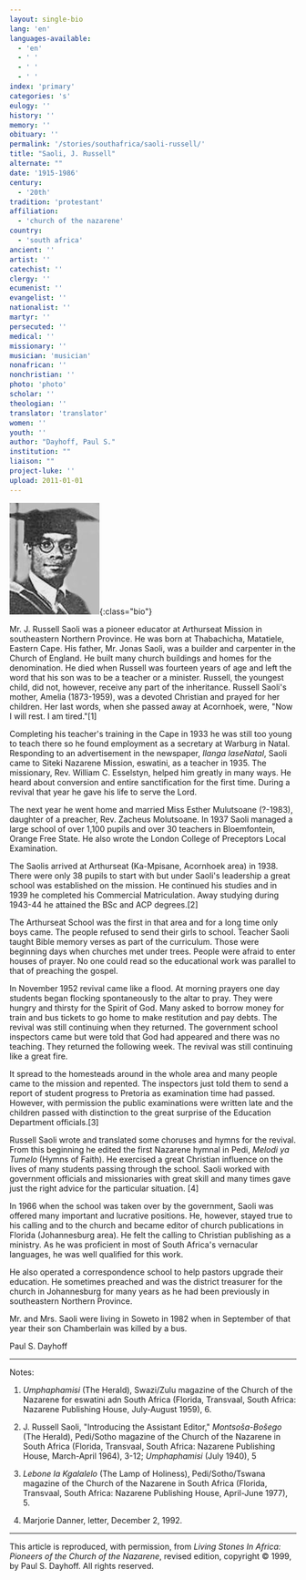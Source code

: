 ```yaml
---
layout: single-bio
lang: 'en'
languages-available:
  - 'en'
  - ' '
  - ' '
  - ' '
index: 'primary'
categories: 's'
eulogy: ''
history: ''
memory: ''
obituary: ''
permalink: '/stories/southafrica/saoli-russell/'
title: "Saoli, J. Russell"
alternate: ""
date: '1915-1986'
century:
  - '20th'
tradition: 'protestant'
affiliation:
  - 'church of the nazarene'
country:
  - 'south africa'
ancient: ''
artist: ''
catechist: ''
clergy: ''
ecumenist: ''
evangelist: ''
nationalist: ''
martyr: ''
persecuted: ''
medical: ''
missionary: ''
musician: 'musician'
nonafrican: ''
nonchristian: ''
photo: 'photo'
scholar: ''
theologian: ''
translator: 'translator'
women: ''
youth: ''
author: "Dayhoff, Paul S."
institution: ""
liaison: ""
project-luke: ''
upload: 2011-01-01
---
```


![J. Russell Saoli](/images/bio-pics/southafrica/saoli-russell/saoli_russell.jpg){:class="bio"}

Mr. J. Russell Saoli was a pioneer educator at Arthurseat Mission in southeastern Northern Province. He was born at Thabachicha, Matatiele, Eastern Cape. His father, Mr. Jonas Saoli, was a builder and carpenter in the Church of England. He built many church buildings and homes for the denomination. He died when Russell was fourteen years of age and left the word that his son was to be a teacher or a minister. Russell, the youngest child, did not, however, receive any part of the inheritance. Russell Saoli's mother, Amelia (1873-1959), was a devoted Christian and prayed for her children. Her last words, when she passed away at Acornhoek, were, "Now I will rest. I am tired."[1]

Completing his teacher's training in the Cape in 1933 he was still too young to teach there so he found employment as a secretary at Warburg in Natal. Responding to an advertisement in the newspaper, *Ilanga laseNatal*, Saoli came to Siteki Nazarene Mission, eswatini, as a teacher in 1935. The missionary, Rev. William C. Esselstyn, helped him greatly in many ways. He heard about conversion and entire sanctification for the first time. During a revival that year he gave his life to serve the Lord.

The next year he went home and married Miss Esther Mulutsoane (?-1983), daughter of a preacher, Rev. Zacheus Molutsoane. In 1937 Saoli managed a large school of over 1,100 pupils and over 30 teachers in Bloemfontein, Orange Free State. He also wrote the London College of Preceptors Local Examination.

The Saolis arrived at Arthurseat (Ka-Mpisane, Acornhoek area) in 1938. There were only 38 pupils to start with but under Saoli's leadership a great school was established on the mission. He continued his studies and in 1939 he completed his Commercial Matriculation. Away studying during 1943-44 he attained the BSc and ACP degrees.[2]

The Arthurseat School was the first in that area and for a long time only boys came. The people refused to send their girls to school. Teacher Saoli taught Bible memory verses as part of the curriculum. Those were beginning days when churches met under trees. People were afraid to enter houses of prayer. No one could read so the educational work was parallel to that of preaching the gospel.

In November 1952 revival came like a flood. At morning prayers one day students began flocking spontaneously to the altar to pray. They were hungry and thirsty for the Spirit of God. Many asked to borrow money for train and bus tickets to go home to make restitution and pay debts. The revival was still continuing when they returned. The government school inspectors came but were told that God had appeared and there was no teaching. They returned the following week. The revival was still continuing like a great fire.

It spread to the homesteads around in the whole area and many people came to the mission and repented. The inspectors just told them to send a report of student progress to Pretoria as examination time had passed. However, with permission the public examinations were written late and the children passed with distinction to the great surprise of the Education Department officials.[3]

Russell Saoli wrote and translated some choruses and hymns for the revival. From this beginning he edited the first Nazarene hymnal in Pedi, *Melodi ya Tumelo* (Hymns of Faith). He exercised a great Christian influence on the lives of many students passing through the school. Saoli worked with government officials and missionaries with great skill and many times gave just the right advice for the particular situation. [4]

In 1966 when the school was taken over by the government, Saoli was offered many important and lucrative positions. He, however, stayed true to his calling and to the church and became editor of church publications in Florida (Johannesburg area). He felt the calling to Christian publishing as a ministry. As he was proficient in most of South Africa's vernacular languages, he was well qualified for this work.

He also operated a correspondence school to help pastors upgrade their education. He sometimes preached and was the district treasurer for the church in Johannesburg for many years as he had been previously in southeastern Northern Province.

Mr. and Mrs. Saoli were living in Soweto in 1982 when in September of that year their son Chamberlain was killed by a bus.

Paul S. Dayhoff

---

Notes:

1. *Umphaphamisi* (The Herald), Swazi/Zulu magazine of the Church of the Nazarene for eswatini adn South Africa (Florida, Transvaal, South Africa: Nazarene Publishing House, July-August 1959), 6.

2.  J. Russell Saoli, "Introducing the Assistant Editor," *Montsoša-Bošego* (The Herald), Pedi/Sotho magazine of the Church of the Nazarene in South Africa (Florida, Transvaal, South Africa: Nazarene Publishing House, March-April 1964), 3-12; *Umphaphamisi* (July 1940), 5

3. *Lebone la Kgalalelo* (The Lamp of Holiness), Pedi/Sotho/Tswana magazine of the Church of the Nazarene in South Africa (Florida, Transvaal, South Africa: Nazarene Publishing House, April-June 1977),  5.

4. Marjorie Danner, letter, December 2, 1992.

---

This article is reproduced, with permission, from *Living Stones In Africa: Pioneers of the Church of the Nazarene*, revised edition, copyright &copy; 1999, by Paul S. Dayhoff.  All rights reserved.

